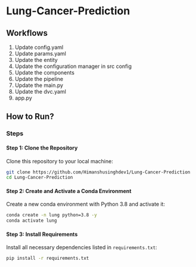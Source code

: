 # Lung-Cancer-Prediction

## Workflows
1. Update config.yaml
2. Update params.yaml
3. Update the entity
4. Update the configuration manager in src config
5. Update the components
6. Update the pipeline
7. Update the main.py
8. Update the dvc.yaml
9. app.py

## How to Run?

### Steps

#### Step 1: Clone the Repository
Clone this repository to your local machine:

```bash
git clone https://github.com/Himanshusinghdev1/Lung-Cancer-Prediction
cd Lung-Cancer-Prediction
```

#### Step 2: Create and Activate a Conda Environment
Create a new conda environment with Python 3.8 and activate it:

```bash
conda create -n lung python=3.8 -y
conda activate lung
```

#### Step 3: Install Requirements
Install all necessary dependencies listed in `requirements.txt`:

```bash
pip install -r requirements.txt
```